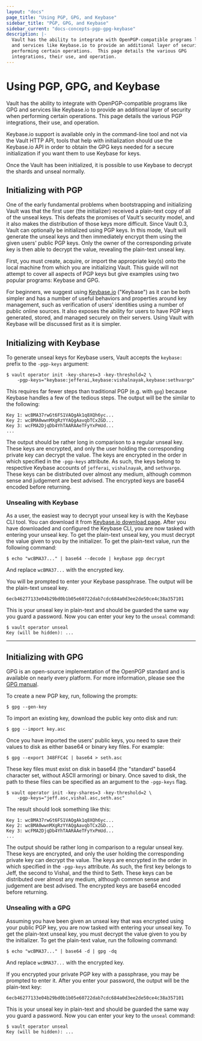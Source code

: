 ```yaml
---
layout: "docs"
page_title: "Using PGP, GPG, and Keybase"
sidebar_title: "PGP, GPG, and Keybase"
sidebar_current: "docs-concepts-pgp-gpg-keybase"
description: |-
  Vault has the ability to integrate with OpenPGP-compatible programs like GPG
  and services like Keybase.io to provide an additional layer of security when
  performing certain operations.  This page details the various GPG
  integrations, their use, and operation.
---
```


# Using PGP, GPG, and Keybase

Vault has the ability to integrate with OpenPGP-compatible programs like GPG
and services like Keybase.io to provide an additional layer of security when
performing certain operations.  This page details the various PGP integrations,
their use, and operation.

Keybase.io support is available only in the command-line tool and not via the
Vault HTTP API, tools that help with initialization should use the Keybase.io
API in order to obtain the GPG keys needed for a secure initialization if you
want them to use Keybase for keys.

Once the Vault has been initialized, it is possible to use Keybase to decrypt
the shards and unseal normally.

## Initializing with PGP
One of the early fundamental problems when bootstrapping and initializing Vault
was that the first user (the initializer) received a plain-text copy of all of
the unseal keys. This defeats the promises of Vault's security model, and it
also makes the distribution of those keys more difficult. Since Vault 0.3,
Vault can optionally be initialized using PGP keys. In this mode, Vault will
generate the unseal keys and then immediately encrypt them using the given
users' public PGP keys. Only the owner of the corresponding private key is then
able to decrypt the value, revealing the plain-text unseal key.

First, you must create, acquire, or import the appropriate key(s) onto the
local machine from which you are initializing Vault. This guide will not
attempt to cover all aspects of PGP keys but give examples using two popular
programs: Keybase and GPG.

For beginners, we suggest using [Keybase.io](https://keybase.io/) ("Keybase")
as it can be both simpler and has a number of useful behaviors and properties
around key management, such as verification of users' identities using a number
of public online sources. It also exposes the ability for users to have PGP
keys generated, stored, and managed securely on their servers. Using Vault with
Keybase will be discussed first as it is simpler.

## Initializing with Keybase
To generate unseal keys for Keybase users, Vault accepts the `keybase:` prefix
to the `-pgp-keys` argument:

```
$ vault operator init -key-shares=3 -key-threshold=2 \
    -pgp-keys="keybase:jefferai,keybase:vishalnayak,keybase:sethvargo"
```

This requires far fewer steps than traditional PGP (e.g. with `gpg`) because
Keybase handles a few of the tedious steps. The output will be the similar to
the following:

```
Key 1: wcBMA37rwGt6FS1VAQgAk1q8XQh6yc...
Key 2: wcBMA0wwnMXgRzYYAQgAavqbTCxZGD...
Key 3: wcFMA2DjqDb4YhTAARAAeTFyYxPmUd...
...
```

The output should be rather long in comparison to a regular unseal key. These
keys are encrypted, and only the user holding the corresponding private key can
decrypt the value. The keys are encrypted in the order in which specified in
the `-pgp-keys` attribute. As such, the keys belong to respective Keybase
accounts of `jefferai`, `vishalnayak`, and `sethvargo`. These keys can be
distributed over almost any medium, although common sense and judgement are
best advised. The encrypted keys are base64 encoded before returning.


### Unsealing with Keybase
As a user, the easiest way to decrypt your unseal key is with the Keybase CLI
tool. You can download it from [Keybase.io download
page](https://keybase.io/download). After you have downloaded and configured
the Keybase CLI, you are now tasked with entering your unseal key. To get the
plain-text unseal key, you must decrypt the value given to you by the
initializer. To get the plain-text value, run the following command:

```
$ echo "wcBMA37..." | base64 --decode | keybase pgp decrypt
```

And replace `wcBMA37...` with the encrypted key.

You will be prompted to enter your Keybase passphrase. The output will be the
plain-text unseal key.

```
6ecb46277133e04b29bd0b1b05e60722dab7cdc684a0d3ee2de50ce4c38a357101
```

This is your unseal key in plain-text and should be guarded the same way you
guard a password. Now you can enter your key to the `unseal` command:

```
$ vault operator unseal
Key (will be hidden): ...
```

- - -

## Initializing with GPG
GPG is an open-source implementation of the OpenPGP standard and is available
on nearly every platform. For more information, please see the [GPG
manual](https://gnupg.org/gph/en/manual.html).

To create a new PGP key, run, following the prompts:

```
$ gpg --gen-key
```

To import an existing key, download the public key onto disk and run:

```
$ gpg --import key.asc
```

Once you have imported the users' public keys, you need to save their values
to disk as either base64 or binary key files. For example:

```
$ gpg --export 348FFC4C | base64 > seth.asc
```

These key files must exist on disk in base64 (the "standard" base64 character set,
without ASCII armoring) or binary. Once saved to disk, the path to these files
can be specified as an argument to the `-pgp-keys` flag.

```
$ vault operator init -key-shares=3 -key-threshold=2 \
    -pgp-keys="jeff.asc,vishal.asc,seth.asc"
```

The result should look something like this:

```
Key 1: wcBMA37rwGt6FS1VAQgAk1q8XQh6yc...
Key 2: wcBMA0wwnMXgRzYYAQgAavqbTCxZGD...
Key 3: wcFMA2DjqDb4YhTAARAAeTFyYxPmUd...
...
```

The output should be rather long in comparison to a regular unseal key. These
keys are encrypted, and only the user holding the corresponding private key
can decrypt the value. The keys are encrypted in the order in which specified
in the `-pgp-keys` attribute. As such, the first key belongs to Jeff, the second
to Vishal, and the third to Seth. These keys can be distributed over almost any
medium, although common sense and judgement are best advised. The encrypted
keys are base64 encoded before returning.

### Unsealing with a GPG
Assuming you have been given an unseal key that was encrypted using your public
PGP key, you are now tasked with entering your unseal key. To get the
plain-text unseal key, you must decrypt the value given to you by the
initializer. To get the plain-text value, run the following command:

```
$ echo "wcBMA37..." | base64 -d | gpg -dq
```

And replace `wcBMA37...` with the encrypted key.

If you encrypted your private PGP key with a passphrase, you may be prompted to
enter it.  After you enter your password, the output will be the plain-text
key:

```
6ecb46277133e04b29bd0b1b05e60722dab7cdc684a0d3ee2de50ce4c38a357101
```

This is your unseal key in plain-text and should be guarded the same way you
guard a password. Now you can enter your key to the `unseal` command:

```
$ vault operator unseal
Key (will be hidden): ...
```

